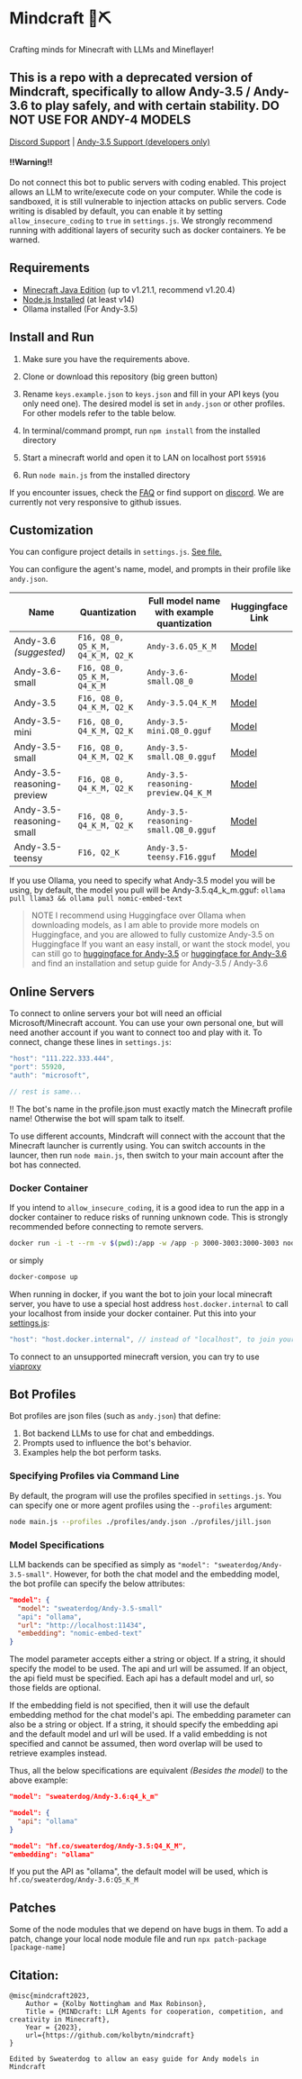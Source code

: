 # Mindcraft 🧠⛏️

Crafting minds for Minecraft with LLMs and Mineflayer!

## This is a repo with a deprecated version of Mindcraft, specifically to allow Andy-3.5 / Andy-3.6 to play safely, and with certain stability. DO NOT USE FOR ANDY-4 MODELS

[Discord Support](https://discord.gg/mp73p35dzC) | [Andy-3.5 Support (developers only)](https://ptb.discord.com/channels/1303399789995626667/1307448366833340508)


#### ‼️Warning‼️

Do not connect this bot to public servers with coding enabled. This project allows an LLM to write/execute code on your computer. While the code is sandboxed, it is still vulnerable to injection attacks on public servers. Code writing is disabled by default, you can enable it by setting `allow_insecure_coding` to `true` in `settings.js`. We strongly recommend running with additional layers of security such as docker containers. Ye be warned.

## Requirements

- [Minecraft Java Edition](https://www.minecraft.net/en-us/store/minecraft-java-bedrock-edition-pc) (up to v1.21.1, recommend v1.20.4)
- [Node.js Installed](https://nodejs.org/) (at least v14)
- Ollama installed (For Andy-3.5)

## Install and Run

1. Make sure you have the requirements above.

2. Clone or download this repository (big green button)

3. Rename `keys.example.json` to `keys.json` and fill in your API keys (you only need one). The desired model is set in `andy.json` or other profiles. For other models refer to the table below.

4. In terminal/command prompt, run `npm install` from the installed directory

5. Start a minecraft world and open it to LAN on localhost port `55916`

6. Run `node main.js` from the installed directory

If you encounter issues, check the [FAQ](https://github.com/kolbytn/mindcraft/blob/main/FAQ.md) or find support on [discord](https://discord.gg/jVxQWVTM). We are currently not very responsive to github issues.

## Customization

You can configure project details in `settings.js`. [See file.](settings.js)

You can configure the agent's name, model, and prompts in their profile like `andy.json`.

| Name | Quantization | Full model name with example quantization | Huggingface Link |
|------|------|------|------|
| Andy-3.6 *(suggested)* | `F16, Q8_0, Q5_K_M, Q4_K_M, Q2_K` | `Andy-3.6.Q5_K_M` | [Model](https://huggingface.co/Sweaterdog/Andy-3.6/tree/main) |
| Andy-3.6-small | `F16, Q8_0, Q5_K_M, Q4_K_M` | `Andy-3.6-small.Q8_0` | [Model](https://huggingface.co/Sweaterdog/Andy-3.6-small) |
| Andy-3.5 | `F16, Q8_0, Q4_K_M, Q2_K` | `Andy-3.5.Q4_K_M` | [Model](https://huggingface.co/Sweaterdog/Andy-3.5/tree/main) |
| Andy-3.5-mini | `F16, Q8_0, Q4_K_M, Q2_K` | `Andy-3.5-mini.Q8_0.gguf` | [Model](https://huggingface.co/Sweaterdog/Andy-3.5/tree/main/Mini) |
| Andy-3.5-small | `F16, Q8_0, Q4_K_M, Q2_K` | `Andy-3.5-small.Q8_0.gguf` | [Model](https://huggingface.co/Sweaterdog/Andy-3.5/tree/main/small) |
| Andy-3.5-reasoning-preview | `F16, Q8_0, Q4_K_M, Q2_K` | `Andy-3.5-reasoning-preview.Q4_K_M` | [Model](https://huggingface.co/Sweaterdog/Andy-3.5/tree/main/reasoning) |
| Andy-3.5-reasoning-small | `F16, Q8_0, Q4_K_M, Q2_K` | `Andy-3.5-reasoning-small.Q8_0.gguf` | [Model](https://huggingface.co/Sweaterdog/Andy-3.5/tree/main/small-reasoning) |
| Andy-3.5-teensy | `F16, Q2_K` | `Andy-3.5-teensy.F16.gguf` | [Model](https://huggingface.co/Sweaterdog/Andy-3.5/tree/main/teensy) |

If you use Ollama, you need to specify what Andy-3.5 model you will be using, by default, the model you pull will be Andy-3.5.q4_k_m.gguf:
`ollama pull llama3 && ollama pull nomic-embed-text`
> NOTE
> I recommend using Huggingface over Ollama when downloading models, as I am able to provide more models on Huggingface, and you are allowed to fully customize Andy-3.5 on Huggingface
> If you want an easy install, or want the stock model, you can still go to [huggingface for Andy-3.5](https://huggingface.co/Sweaterdog/Andy-3.5) or [huggingface for Andy-3.6](https://huggingface.co/Sweaterdog/Andy-3.6/tree/main) and find an installation and setup guide for Andy-3.5 / Andy-3.6

## Online Servers
To connect to online servers your bot will need an official Microsoft/Minecraft account. You can use your own personal one, but will need another account if you want to connect too and play with it. To connect, change these lines in `settings.js`:
```javascript
"host": "111.222.333.444",
"port": 55920,
"auth": "microsoft",

// rest is same...
```
‼️ The bot's name in the profile.json must exactly match the Minecraft profile name! Otherwise the bot will spam talk to itself.

To use different accounts, Mindcraft will connect with the account that the Minecraft launcher is currently using. You can switch accounts in the launcer, then run `node main.js`, then switch to your main account after the bot has connected.

### Docker Container

If you intend to `allow_insecure_coding`, it is a good idea to run the app in a docker container to reduce risks of running unknown code. This is strongly recommended before connecting to remote servers.

```bash
docker run -i -t --rm -v $(pwd):/app -w /app -p 3000-3003:3000-3003 node:latest node main.js
```
or simply
```bash
docker-compose up
```

When running in docker, if you want the bot to join your local minecraft server, you have to use a special host address `host.docker.internal` to call your localhost from inside your docker container. Put this into your [settings.js](settings.js):

```javascript
"host": "host.docker.internal", // instead of "localhost", to join your local minecraft from inside the docker container
```

To connect to an unsupported minecraft version, you can try to use [viaproxy](services/viaproxy/README.md)

## Bot Profiles

Bot profiles are json files (such as `andy.json`) that define:

1. Bot backend LLMs to use for chat and embeddings.
2. Prompts used to influence the bot's behavior.
3. Examples help the bot perform tasks.

### Specifying Profiles via Command Line

By default, the program will use the profiles specified in `settings.js`. You can specify one or more agent profiles using the `--profiles` argument:

```bash
node main.js --profiles ./profiles/andy.json ./profiles/jill.json
```

### Model Specifications

LLM backends can be specified as simply as `"model": "sweaterdog/Andy-3.5-small"`. However, for both the chat model and the embedding model, the bot profile can specify the below attributes:

```json
"model": {
  "model": "sweaterdog/Andy-3.5-small"
  "api": "ollama",
  "url": "http://localhost:11434",
  "embedding": "nomic-embed-text"
}
```

The model parameter accepts either a string or object. If a string, it should specify the model to be used. The api and url will be assumed. If an object, the api field must be specified. Each api has a default model and url, so those fields are optional.

If the embedding field is not specified, then it will use the default embedding method for the chat model's api. The embedding parameter can also be a string or object. If a string, it should specify the embedding api and the default model and url will be used. If a valid embedding is not specified and cannot be assumed, then word overlap will be used to retrieve examples instead.

Thus, all the below specifications are equivalent *(Besides the model)* to the above example:

```json
"model": "sweaterdog/Andy-3.6:q4_k_m"
```
```json
"model": {
  "api": "ollama"
}
```
```json
"model": "hf.co/sweaterdog/Andy-3.5:Q4_K_M",
"embedding": "ollama"
```

If you put the API as "ollama", the default model will be used, which is `hf.co/sweaterdog/Andy-3.6:Q5_K_M`

## Patches

Some of the node modules that we depend on have bugs in them. To add a patch, change your local node module file and run `npx patch-package [package-name]`

## Citation:

```
@misc{mindcraft2023,
    Author = {Kolby Nottingham and Max Robinson},
    Title = {MINDcraft: LLM Agents for cooperation, competition, and creativity in Minecraft},
    Year = {2023},
    url={https://github.com/kolbytn/mindcraft}
}
```
```
Edited by Sweaterdog to allow an easy guide for Andy models in Mindcraft
```
